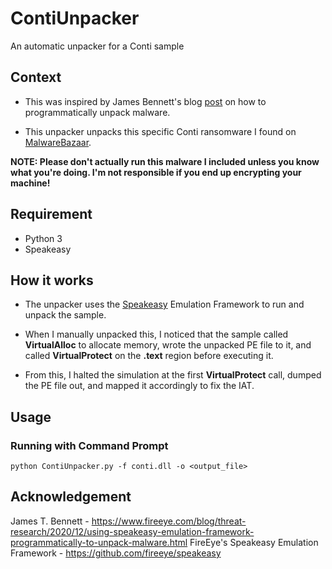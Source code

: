 # ContiUnpacker
An automatic unpacker for a Conti sample


## Context

* This was inspired by James Bennett's blog [post](https://www.fireeye.com/blog/threat-research/2020/12/using-speakeasy-emulation-framework-programmatically-to-unpack-malware.html) on how to programmatically unpack malware.


* This unpacker unpacks this specific Conti ransomware I found on [MalwareBazaar](https://bazaar.abuse.ch/sample/03b9c7a3b73f15dfc2dcb0b74f3e971fdda7d1d1e2010c6d1861043f90a2fecd/).


**NOTE: Please don't actually run this malware I included unless you know what you're doing. I'm not responsible if you end up encrypting your machine!**

## Requirement
* Python 3
* Speakeasy


## How it works

* The unpacker uses the [Speakeasy](https://github.com/fireeye/speakeasy) Emulation Framework to run and unpack the sample.

* When I manually unpacked this, I noticed that the sample called **VirtualAlloc** to allocate memory, wrote the unpacked PE file to it, and called **VirtualProtect** on the **.text** region before executing it.

* From this, I halted the simulation at the first **VirtualProtect** call, dumped the PE file out, and mapped it accordingly to fix the IAT.

## Usage

### Running with Command Prompt

```
python ContiUnpacker.py -f conti.dll -o <output_file>
```

## Acknowledgement

James T. Bennett - https://www.fireeye.com/blog/threat-research/2020/12/using-speakeasy-emulation-framework-programmatically-to-unpack-malware.html
FireEye's Speakeasy Emulation Framework - https://github.com/fireeye/speakeasy
